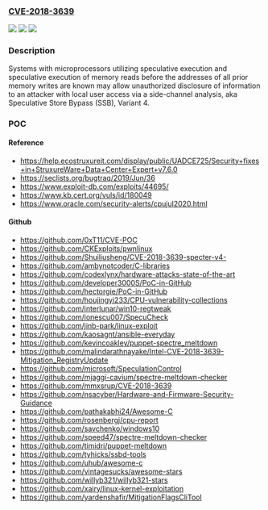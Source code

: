 ### [CVE-2018-3639](https://cve.mitre.org/cgi-bin/cvename.cgi?name=CVE-2018-3639)
![](https://img.shields.io/static/v1?label=Product&message=Multiple&color=blue)
![](https://img.shields.io/static/v1?label=Version&message=n%2Fa&color=blue)
![](https://img.shields.io/static/v1?label=Vulnerability&message=Information%20Disclosure&color=brighgreen)

### Description

Systems with microprocessors utilizing speculative execution and speculative execution of memory reads before the addresses of all prior memory writes are known may allow unauthorized disclosure of information to an attacker with local user access via a side-channel analysis, aka Speculative Store Bypass (SSB), Variant 4.

### POC

#### Reference
- https://help.ecostruxureit.com/display/public/UADCE725/Security+fixes+in+StruxureWare+Data+Center+Expert+v7.6.0
- https://seclists.org/bugtraq/2019/Jun/36
- https://www.exploit-db.com/exploits/44695/
- https://www.kb.cert.org/vuls/id/180049
- https://www.oracle.com/security-alerts/cpujul2020.html

#### Github
- https://github.com/0xT11/CVE-POC
- https://github.com/CKExploits/pwnlinux
- https://github.com/Shuiliusheng/CVE-2018-3639-specter-v4-
- https://github.com/ambynotcoder/C-libraries
- https://github.com/codexlynx/hardware-attacks-state-of-the-art
- https://github.com/developer3000S/PoC-in-GitHub
- https://github.com/hectorgie/PoC-in-GitHub
- https://github.com/houjingyi233/CPU-vulnerability-collections
- https://github.com/interlunar/win10-regtweak
- https://github.com/ionescu007/SpecuCheck
- https://github.com/jinb-park/linux-exploit
- https://github.com/kaosagnt/ansible-everyday
- https://github.com/kevincoakley/puppet-spectre_meltdown
- https://github.com/malindarathnayake/Intel-CVE-2018-3639-Mitigation_RegistryUpdate
- https://github.com/microsoft/SpeculationControl
- https://github.com/mjaggi-cavium/spectre-meltdown-checker
- https://github.com/mmxsrup/CVE-2018-3639
- https://github.com/nsacyber/Hardware-and-Firmware-Security-Guidance
- https://github.com/pathakabhi24/Awesome-C
- https://github.com/rosenbergj/cpu-report
- https://github.com/savchenko/windows10
- https://github.com/speed47/spectre-meltdown-checker
- https://github.com/timidri/puppet-meltdown
- https://github.com/tyhicks/ssbd-tools
- https://github.com/uhub/awesome-c
- https://github.com/vintagesucks/awesome-stars
- https://github.com/willyb321/willyb321-stars
- https://github.com/xairy/linux-kernel-exploitation
- https://github.com/yardenshafir/MitigationFlagsCliTool

